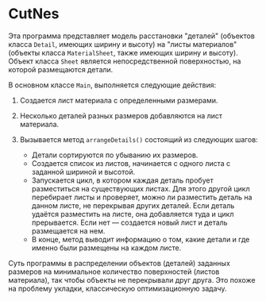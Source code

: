 # CutNes

Эта программа представляет модель расстановки "деталей" 
(объектов класса `Detail`, имеющих ширину и высоту) на "листы материалов" 
(объекты класса `MaterialSheet`, также имеющих ширину и высоту). 
Объект класса `Sheet` является непосредственной поверхностью, на которой размещаются детали.

В основном классе `Main`, выполняется следующие действия:

1. Создается лист материала с определенными размерами.

2. Несколько деталей разных размеров добавляются на лист материала.

3. Вызывается метод `arrangeDetails()` состоящий из следующих шагов:

   - Детали сортируются по убыванию их размеров.
   - Создается список из листов, начинается с одного листа с заданной шириной и высотой.
   - Запускается цикл, в котором каждая деталь пробует разместиться на существующих листах. 
     Для этого другой цикл перебирает листы и проверяет, можно ли разместить деталь на данном листе, 
     не перекрывая других деталей. Если деталь удаётся разместить на листе, 
     она добавляется туда и цикл прерывается. Если нет — создается новый лист и деталь размещается на нем.
   - В конце, метод выводит информацию о том, какие детали и где именно были размещены на каждом листе.

Суть программы в распределении объектов (деталей) заданных размеров 
на минимальное количество поверхностей (листов материала), 
так чтобы объекты не перекрывали друг друга. 
Это похоже на проблему укладки, классическую оптимизационную задачу.
